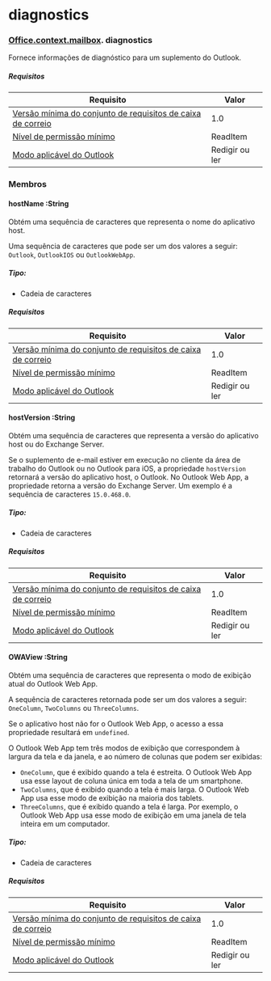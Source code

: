 
# <a name="diagnostics"></a>diagnostics

### [Office](Office.md)[.context](Office.context.md)[.mailbox](Office.context.mailbox.md). diagnostics

Fornece informações de diagnóstico para um suplemento do Outlook.

##### <a name="requirements"></a>Requisitos

|Requisito| Valor|
|---|---|
|[Versão mínima do conjunto de requisitos de caixa de correio](/javascript/office/requirement-sets/outlook-api-requirement-sets)| 1.0|
|[Nível de permissão mínimo](https://docs.microsoft.com/outlook/add-ins/understanding-outlook-add-in-permissions)| ReadItem|
|[Modo aplicável do Outlook](https://docs.microsoft.com/outlook/add-ins/#extension-points)| Redigir ou ler|

### <a name="members"></a>Membros

####  <a name="hostname-string"></a>hostName :String

Obtém uma sequência de caracteres que representa o nome do aplicativo host.

Uma sequência de caracteres que pode ser um dos valores a seguir: `Outlook`, `OutlookIOS` ou `OutlookWebApp`.

##### <a name="type"></a>Tipo:

*   Cadeia de caracteres

##### <a name="requirements"></a>Requisitos

|Requisito| Valor|
|---|---|
|[Versão mínima do conjunto de requisitos de caixa de correio](/javascript/office/requirement-sets/outlook-api-requirement-sets)| 1.0|
|[Nível de permissão mínimo](https://docs.microsoft.com/outlook/add-ins/understanding-outlook-add-in-permissions)| ReadItem|
|[Modo aplicável do Outlook](https://docs.microsoft.com/outlook/add-ins/#extension-points)| Redigir ou ler|

####  <a name="hostversion-string"></a>hostVersion :String

Obtém uma sequência de caracteres que representa a versão do aplicativo host ou do Exchange Server.

Se o suplemento de e-mail estiver em execução no cliente da área de trabalho do Outlook ou no Outlook para iOS, a propriedade `hostVersion` retornará a versão do aplicativo host, o Outlook. No Outlook Web App, a propriedade retorna a versão do Exchange Server. Um exemplo é a sequência de caracteres `15.0.468.0`.

##### <a name="type"></a>Tipo:

*   Cadeia de caracteres

##### <a name="requirements"></a>Requisitos

|Requisito| Valor|
|---|---|
|[Versão mínima do conjunto de requisitos de caixa de correio](/javascript/office/requirement-sets/outlook-api-requirement-sets)| 1.0|
|[Nível de permissão mínimo](https://docs.microsoft.com/outlook/add-ins/understanding-outlook-add-in-permissions)| ReadItem|
|[Modo aplicável do Outlook](https://docs.microsoft.com/outlook/add-ins/#extension-points)| Redigir ou ler|

####  <a name="owaview-string"></a>OWAView :String

Obtém uma sequência de caracteres que representa o modo de exibição atual do Outlook Web App.

A sequência de caracteres retornada pode ser um dos valores a seguir: `OneColumn`, `TwoColumns` ou `ThreeColumns`.

Se o aplicativo host não for o Outlook Web App, o acesso a essa propriedade resultará em `undefined`.

O Outlook Web App tem três modos de exibição que correspondem à largura da tela e da janela, e ao número de colunas que podem ser exibidas:

*   `OneColumn`, que é exibido quando a tela é estreita. O Outlook Web App usa esse layout de coluna única em toda a tela de um smartphone.
*   `TwoColumns`, que é exibido quando a tela é mais larga. O Outlook Web App usa esse modo de exibição na maioria dos tablets.
*   `ThreeColumns`, que é exibido quando a tela é larga. Por exemplo, o Outlook Web App usa esse modo de exibição em uma janela de tela inteira em um computador.

##### <a name="type"></a>Tipo:

*   Cadeia de caracteres

##### <a name="requirements"></a>Requisitos

|Requisito| Valor|
|---|---|
|[Versão mínima do conjunto de requisitos de caixa de correio](/javascript/office/requirement-sets/outlook-api-requirement-sets)| 1.0|
|[Nível de permissão mínimo](https://docs.microsoft.com/outlook/add-ins/understanding-outlook-add-in-permissions)| ReadItem|
|[Modo aplicável do Outlook](https://docs.microsoft.com/outlook/add-ins/#extension-points)| Redigir ou ler|